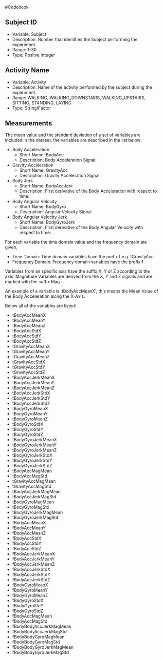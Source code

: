 #Codebook

## Subject ID
* Variable: Subject
* Description: Number that identifies the Subject performing the experiment.
* Range: 1-30
* Type: Positve Integer

## Activity Name
* Variable: Activity
* Description: Name of the activity performed by the subject during the experiment.
* Range: WALKING, WALKING_DOWNSTAIRS, WALKING_UPSTAIRS, SITTING, STANDING, LAYING
* Type: String/Factor

## Measurements
The mean value and the standard deviation of a set of variables are included in the dataset,
the variables are described in the list below:

* Body Acceleration
  * Short Name: BodyAcc
  * Description: Body Acceleration Signal.
* Gravity Acceleration
  * Short Name: GravityAcc
  * Description: Gravity Acceleration Signal.
* Body Jerk
  * Short Name: BodyAccJerk
  * Description: First derivative of the Body Acceleration with respect to time.
* Body Angular Velocity
  * Short Name: BodyGyro
  * Description: Angular Velocity Signal.
* Body Angular Velocity Jerk
  * Short Name: BodyGyroJerk
  * Description: First derivative of the Body Angular Velocity with respect to time.

For each variable the time domain value and the frequency domain are given,

* Time Domain: Time domain variables have the prefix t e.g. tGravityAcc
* Frequency Domain: Frequency domain variables have the prefix f

Variables from an specific axis have the suffix X, Y or Z according to the axis.
Magnitude Variables are derived from the X, Y and Z signals and are marked with the suffix Mag.

An example of a variable is 'tBodyAccMeanX', this means the Mean Value of the Body Acceleration along the X-Axis.

Below all of the variables are listed:

* tBodyAccMeanX
* tBodyAccMeanY
* tBodyAccMeanZ
* tBodyAccStdX
* tBodyAccStdY
* tBodyAccStdZ
* tGravityAccMeanX
* tGravityAccMeanY
* tGravityAccMeanZ
* tGravityAccStdX
* tGravityAccStdY
* tGravityAccStdZ
* tBodyAccJerkMeanX
* tBodyAccJerkMeanY
* tBodyAccJerkMeanZ
* tBodyAccJerkStdX
* tBodyAccJerkStdY
* tBodyAccJerkStdZ
* tBodyGyroMeanX
* tBodyGyroMeanY
* tBodyGyroMeanZ
* tBodyGyroStdX
* tBodyGyroStdY
* tBodyGyroStdZ
* tBodyGyroJerkMeanX
* tBodyGyroJerkMeanY
* tBodyGyroJerkMeanZ
* tBodyGyroJerkStdX
* tBodyGyroJerkStdY
* tBodyGyroJerkStdZ
* tBodyAccMagMean
* tBodyAccMagStd
* tGravityAccMagMean
* tGravityAccMagStd
* tBodyAccJerkMagMean
* tBodyAccJerkMagStd
* tBodyGyroMagMean
* tBodyGyroMagStd
* tBodyGyroJerkMagMean
* tBodyGyroJerkMagStd
* fBodyAccMeanX
* fBodyAccMeanY
* fBodyAccMeanZ
* fBodyAccStdX
* fBodyAccStdY
* fBodyAccStdZ
* fBodyAccJerkMeanX
* fBodyAccJerkMeanY
* fBodyAccJerkMeanZ
* fBodyAccJerkStdX
* fBodyAccJerkStdY
* fBodyAccJerkStdZ
* fBodyGyroMeanX
* fBodyGyroMeanY
* fBodyGyroMeanZ
* fBodyGyroStdX
* fBodyGyroStdY
* fBodyGyroStdZ
* fBodyAccMagMean
* fBodyAccMagStd
* fBodyBodyAccJerkMagMean
* fBodyBodyAccJerkMagStd
* fBodyBodyGyroMagMean
* fBodyBodyGyroMagStd
* fBodyBodyGyroJerkMagMean
* fBodyBodyGyroJerkMagStd
